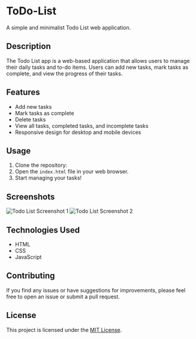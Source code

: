 # ToDo-List
A simple and minimalist Todo List web application.

## Description

The Todo List app is a web-based application that allows users to manage their daily tasks and to-do items. Users can add new tasks, mark tasks as complete, and view the progress of their tasks.

## Features

- Add new tasks
- Mark tasks as complete
- Delete tasks
- View all tasks, completed tasks, and incomplete tasks
- Responsive design for desktop and mobile devices

## Usage

1. Clone the repository:
2. Open the `index.html` file in your web browser.
3. Start managing your tasks!

## Screenshots

![Todo List Screenshot 1](screenshots/screenshot1.png)
![Todo List Screenshot 2](screenshots/screenshot2.png)

## Technologies Used

- HTML
- CSS
- JavaScript

## Contributing

If you find any issues or have suggestions for improvements, please feel free to open an issue or submit a pull request.

## License

This project is licensed under the [MIT License](LICENSE).
